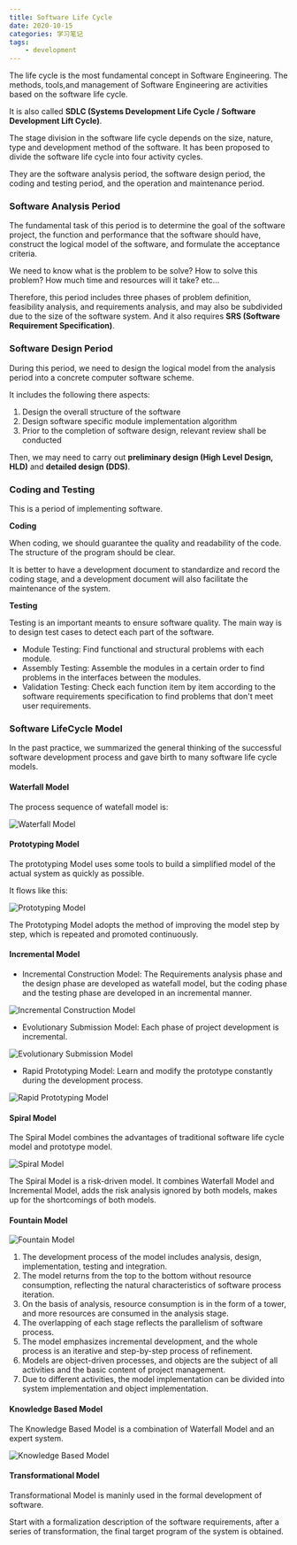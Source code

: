 ```yaml
---
title: Software Life Cycle
date: 2020-10-15
categories: 学习笔记
tags:
    - development
---
```


The life cycle is the most fundamental concept in Software Engineering. The methods, tools,and management of Software Engineering are activities based on the software life cycle.

It is also called **SDLC (Systems Development Life Cycle / Software Development Lift Cycle)**.

The stage division in the software life cycle depends on the size, nature, type and development method of the software. It has been proposed to divide the software life cycle into four activity cycles.

They are the software analysis period, the software design period, the coding and testing period, and the operation and maintenance period.

<!-- more -->

### Software Analysis Period

The fundamental task of this period is to determine the goal of the software project, the function and performance that the software should have, construct the logical model of the software, and formulate the acceptance criteria.

We need to know what is the problem to be solve? How to solve this problem? How much time and resources will it take? etc...

Therefore, this period includes three phases of problem definition, feasibility analysis, and requirements analysis, and may also be subdivided due to the size of the software system. And it also requires **SRS (Software Requirement Specification)**.

### Software Design Period

During this period, we need to design the logical model from the analysis period into a concrete computer software scheme.

It includes the following there aspects:

1. Design the overall structure of the software
2. Design software specific module implementation algorithm
3. Prior to the completion of software design, relevant review shall be conducted

Then, we may need to carry out **preliminary design (High Level Design, HLD)** and  **detailed design (DDS)**.

### Coding and Testing

This is a period of implementing software.

**Coding**

When coding, we should guarantee the quality and readability of the code. The structure of the program should be clear.

It is better to have a development document to standardize and record the coding stage, and a development document will also facilitate the maintenance of the system.

**Testing**

Testing is an important meants to ensure software quality. The main way is to design test cases to detect each part of the software.

- Module Testing: Find functional and structural problems with each module.
- Assembly Testing: Assemble the modules in a certain order to find problems in the interfaces between the modules.
- Validation Testing: Check each function item by item according to the software requirements specification to find problems that don't meet user requirements.

### Software LifeCycle Model

In the past practice, we summarized the general thinking of the successful software development process and gave birth to many software life cycle models.

#### Waterfall Model

The process sequence of watefall model is:

![Waterfall Model](./waterfall-model.jpg)

#### Prototyping Model

The prototyping Model uses some tools to build a simplified model of the actual system as quickly as possible.

It flows like this:

![Prototyping Model](./prototyping-model.jpg)

The Prototyping Model adopts the method of improving the model step by step, which is repeated and promoted continuously.

#### Incremental Model

- Incremental Construction Model: The Requirements analysis phase and the design phase are developed as watefall model, but the coding phase and the testing phase are developed in an incremental manner.

![Incremental Construction Model](./incremental-construction.jpg)

- Evolutionary Submission Model: Each phase of project development is incremental.

![Evolutionary Submission Model](./evolutionary-submission.jpg)

- Rapid Prototyping Model: Learn and modify the prototype constantly during the development process.

![Rapid Prototyping Model](./rapid-prototyping.jpg)

#### Spiral Model

The Spiral Model combines the advantages of traditional software life cycle model and prototype model.

![Spiral Model](./spiral-model.jpg)

The Spiral Model is a risk-driven model. It combines Waterfall Model and Incremental Model, adds the risk analysis ignored by both models, makes up for the shortcomings of both models.

#### Fountain Model

![Fountain Model](./fountain-model.jpg)

1. The development process of the model includes analysis, design, implementation, testing and integration.
2. The model returns from the top to the bottom without resource consumption, reflecting the natural characteristics of software process iteration.
3. On the basis of analysis, resource consumption is in the form of a tower, and more resources are consumed in the analysis stage.
4. The overlapping of each stage reflects the parallelism of software process.
5. The model emphasizes incremental development, and the whole process is an iterative and step-by-step process of refinement.
6. Models are object-driven processes, and objects are the subject of all activities and the basic content of project management.
7. Due to different activities, the model implementation can be divided into system implementation and object implementation.

#### Knowledge Based Model

The Knowledge Based Model is a combination of Waterfall Model and an expert system.

![Knowledge Based Model](./knowledge-base.jpg)

#### Transformational Model

Transformational Model is maninly used in the formal development of software.

Start with a formalization description of the software requirements, after a series of transformation, the final target program of the system is obtained.
